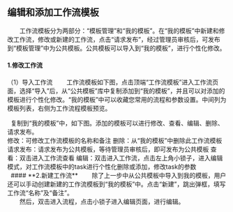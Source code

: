 ## **编辑和添加工作流模板**
　　工作流模板分为两部分：“模板管理”和“我的模板”。在“我的模板”中新建和修改工作流，修改或新建的工作流，点击“请求发布”，经过管理员审核后，可发布到“模板管理”中为公共模板。公共模板可以导入到“我的模板”，进行个性化修改。
  
#### **1.修改工作流**
（1）导入工作流
　　工作流模板如下图，点击顶端“工作流模板”进入工作流页面，选择“导入”后，从“公共模板”库中复制添加到“我的模板”，并且可以对添加的模板进行个性化修改。“我的模板”中可以收藏您常用的流程和参数设置。中间列为模板列表，右侧为工作流程模板预览。
<div style="text-align:center"><img data-src="28.png" width="650px" ></img>
</div>
&nbsp;
复制到“我的模板”中，如下图。添加的模板可以进行修改、查看、编辑、删除、请求发布。
<div style="text-align:center"><img data-src="29.png" width="600px" ></img>
</div>
修改：可修改工作流模板的名称和备注
删除：从“我的模板”中删除此工作流模板
请求发布：请求发布为公共模板，等待管理员审核后，即可发布为公共模板
查看：双击进入工作流查看
编辑：双击进入工作流，点击左上角小锁子，进入编辑模式，对工作流模板中的task进行个性化删除或添加，修改task的参数
<div style="text-align:center"><img data-src="30.png" width="600px" ></img>
</div>
&nbsp;
#### **2.新建工作流**
　　除了上一步中从公共模板中导入到我的模板，用户还可以手动创建新建的工作流模板到“我的模板”中。点击“新建”，跳出弹框，填写工作流“名称”及“备注”。
<div style="text-align:center"><img data-src="31.png" width="650px" ></img>
</div>
　　然后，双击进入流程，点击小锁子进入编辑页面，进行编辑。
<div style="text-align:center"><img data-src="32.png" width="600px" ></img>
</div>
<div style="text-align:center">
<img data-src="33.png" width="600px" ></img>